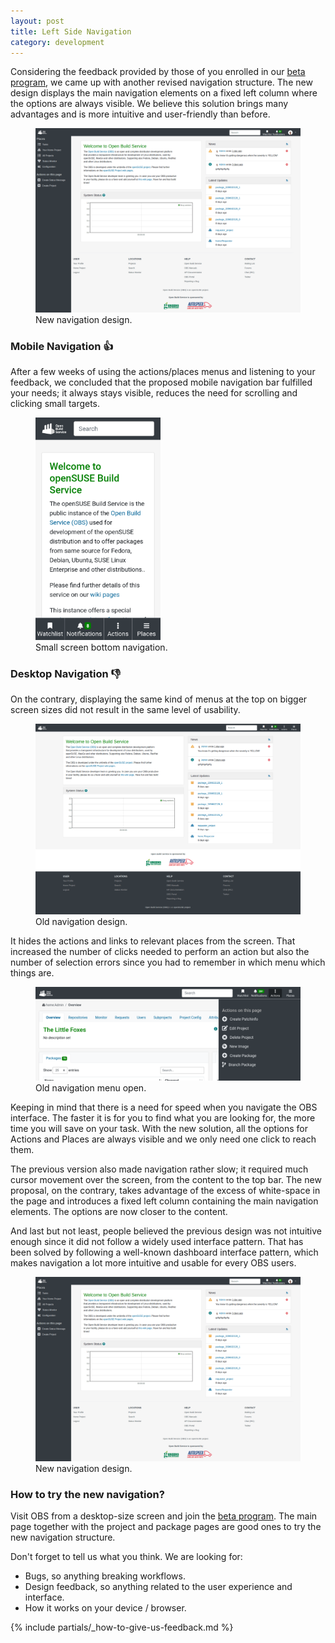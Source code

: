 ```yaml
---
layout: post
title: Left Side Navigation
category: development
---
```


Considering the feedback provided by those of you enrolled in our [beta program](https://openbuildservice.org/beta), we came up with another revised navigation structure. The new design displays the main navigation elements on a fixed left column where the options are always visible. We believe this solution brings many advantages and is more intuitive and user-friendly than before.

<figure>
  <img src="/images/posts/sprint-81/nav-after.png" alt="Screenshot of new left navigation"/>
  <figcaption>New navigation design.</figcaption>
</figure>

### Mobile Navigation 👍

After a few weeks of using the actions/places menus and listening to your feedback, we concluded that the proposed mobile navigation bar fulfilled your needs; it always stays visible, reduces the need for scrolling and clicking small targets.

<figure>
<img src="/images/posts/sprint-81/bottom-nav.png" alt="Screenshot of bottom navigation" width="200px"/>
  <figcaption>Small screen bottom navigation.</figcaption>
</figure>

### Desktop Navigation 👎

On the contrary, displaying the same kind of menus at the top on bigger screen sizes did not result in the same level of usability.

<figure>
  <img src="/images/posts/sprint-81/nav-before.png" alt="Screenshot of old navigation"/>
  <figcaption>Old navigation design.</figcaption>
</figure>

It hides the actions and links to relevant places from the screen. That increased the number of clicks needed to perform an action but also the number of selection errors since you had to remember in which menu which things are.

<figure>
  <img src="/images/posts/sprint-81/old-nav-open.png" alt="Screenshot of old navigation open"/>
  <figcaption>Old navigation menu open.</figcaption>
</figure>

Keeping in mind that there is a need for speed when you navigate the OBS interface. The faster it is for you to find what you are looking for, the more time you will save on your task. With the new solution, all the options for Actions and Places are always visible and we only need one click to reach them.

The previous version also made navigation rather slow; it required much cursor movement over the screen, from the content to the top bar. The new proposal, on the contrary, takes advantage of the excess of white-space in the page and introduces a fixed left column containing the main navigation elements. The options are now closer to the content.

And last but not least, people believed the previous design was not intuitive enough since it did not follow a widely used interface pattern. That has been solved by following a well-known dashboard interface pattern, which makes navigation a lot more intuitive and usable for every OBS users.

<figure>
  <img src="/images/posts/sprint-81/nav-after.png" alt="Screenshot of new left navigation"/>
  <figcaption>New navigation design.</figcaption>
</figure>

### How to try the new navigation?

Visit OBS from a desktop-size screen and join the [beta program](/2018/10/04/the-beta-program). The main page together with the project and package pages are good ones to try the new navigation structure.
 
Don't forget to tell us what you think. We are looking for:

- Bugs, so anything breaking workflows.
- Design feedback, so anything related to the user experience and interface.
- How it works on your device / browser.

{% include partials/_how-to-give-us-feedback.md %}
